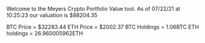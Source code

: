 Welcome to the Meyers Crypto Portfolio Value tool. 
As of 07/22/21 at 10:25:23 our valuation is $88204.35 

BTC Price = $32283.44
 ETH Price = $2002.37
BTC Holdings = 1.06BTC
 ETH holdings = 26.960005962ETH 
